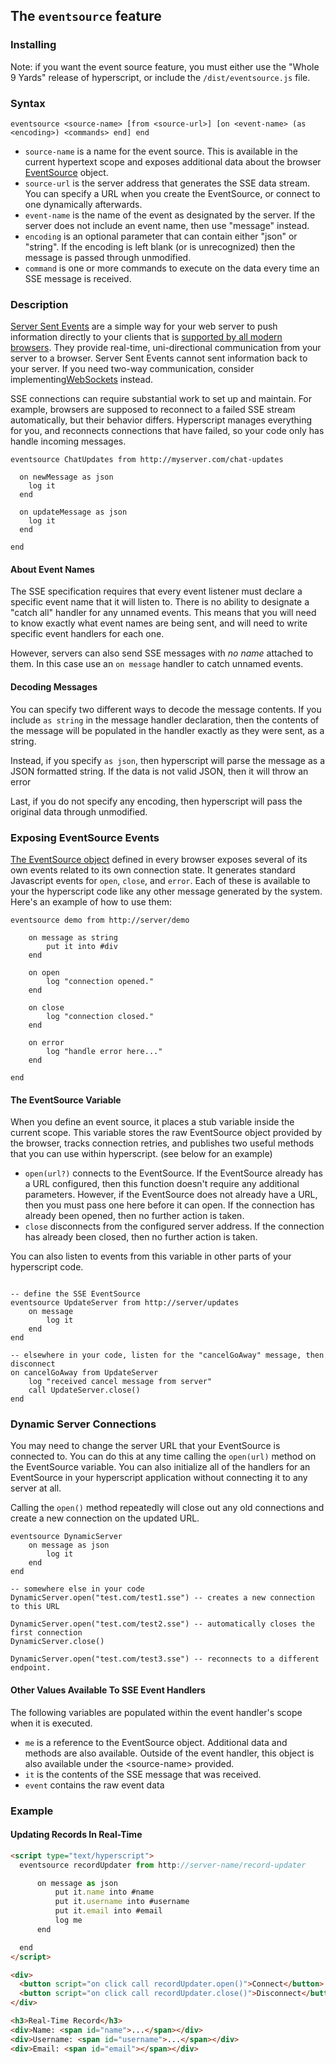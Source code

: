 
## The `eventsource` feature

### Installing

Note: if you want the event source feature, you must either use the "Whole 9 Yards" release of hyperscript, or include the `/dist/eventsource.js` file.

### Syntax

`eventsource <source-name> [from <source-url>] [on <event-name> (as <encoding>) <commands> end] end`

- `source-name` is a name for the event source. This is available in the current hypertext scope and exposes additional data about the browser [EventSource](https://developer.mozilla.org/en-US/docs/Web/API/EventSource) object.
- `source-url` is the server address that generates the SSE data stream. You can specify a URL when you create the EventSource, or connect to one dynamically afterwards.
- `event-name` is the name of the event as designated by the server. If the server does not include an event name, then use "message" instead.
- `encoding` is an optional parameter that can contain either "json" or "string". If the encoding is left blank (or is unrecognized) then the message is passed through unmodified.
- `command` is one or more commands to execute on the data every time an SSE message is received.

### Description

[Server Sent Events](https://en.wikipedia.org/wiki/Server-sent_events) are a simple way for your web server to push information directly to your clients that is [supported by all modern browsers](https://caniuse.com/eventsource). They provide real-time, uni-directional communication from your server to a browser. Server Sent Events cannot sent information back to your server. If you need two-way communication, consider implementing[WebSockets](/features/socket/) instead.

SSE connections can require substantial work to set up and maintain. For example, browsers are supposed to reconnect to a failed SSE stream automatically, but their behavior differs. Hyperscript manages everything for you, and reconnects connections that have failed, so your code only has handle incoming messages.

```hyperscript
eventsource ChatUpdates from http://myserver.com/chat-updates

  on newMessage as json
    log it
  end

  on updateMessage as json
    log it
  end

end
```

#### About Event Names

The SSE specification requires that every event listener must declare a specific event name that it will listen to. There is no ability to designate a "catch all" handler for any unnamed events. This means that you will need to know exactly what event names are being sent, and will need to write specific event handlers for each one.

However, servers can also send SSE messages with _no name_ attached to them. In this case use an `on message` handler to catch unnamed events.

#### Decoding Messages

You can specify two different ways to decode the message contents. If you include `as string` in the message handler declaration, then the contents of the message will be populated in the handler exactly as they were sent, as a string.

Instead, if you specify `as json`, then hyperscript will parse the message as a JSON formatted string. If the data is not valid JSON, then it will throw an error

Last, if you do not specify any encoding, then hyperscript will pass the original data through unmodified.

### Exposing EventSource Events

[The EventSource object](https://developer.mozilla.org/en-US/docs/Web/API/EventSource) defined in every browser exposes several of its own events related to its own connection state. It generates standard Javascript events for `open`, `close`, and `error`. Each of these is available to your the hyperscript code like any other message generated by the system. Here's an example of how to use them:

```hyperscript
eventsource demo from http://server/demo

    on message as string
        put it into #div
    end

    on open
        log "connection opened."
    end

    on close
        log "connection closed."
    end

    on error
        log "handle error here..."
    end

end
```

#### The EventSource Variable

When you define an event source, it places a stub variable inside the current scope. This variable stores the raw EventSource object provided by the browser, tracks connection retries, and publishes two useful methods that you can use within hyperscript. (see below for an example)

- `open(url?)` connects to the EventSource. If the EventSource already has a URL configured, then this function doesn't require any additional parameters. However, if the EventSource does not already have a URL, then you must pass one here before it can open. If the connection has already been opened, then no further action is taken.
- `close` disconnects from the configured server address. If the connection has already been closed, then no further action is taken.

You can also listen to events from this variable in other parts of your hyperscript code.

```hyperscript

-- define the SSE EventSource
eventsource UpdateServer from http://server/updates
    on message
        log it
    end
end

-- elsewhere in your code, listen for the "cancelGoAway" message, then disconnect
on cancelGoAway from UpdateServer
    log "received cancel message from server"
    call UpdateServer.close()
end
```

### Dynamic Server Connections

You may need to change the server URL that your EventSource is connected to. You can do this at any time calling the `open(url)` method on the EventSource variable. You can also initialize all of the handlers for an EventSource in your hyperscript application without connecting it to any server at all.

Calling the `open()` method repeatedly will close out any old connections and create a new connection on the updated URL.

```hyperscript
eventsource DynamicServer
    on message as json
        log it
    end
end

-- somewhere else in your code
DynamicServer.open("test.com/test1.sse") -- creates a new connection to this URL

DynamicServer.open("test.com/test2.sse") -- automatically closes the first connection
DynamicServer.close()

DynamicServer.open("test.com/test3.sse") -- reconnects to a different endpoint.
```

#### Other Values Available To SSE Event Handlers

The following variables are populated within the event handler's scope when it is executed.

- `me` is a reference to the EventSource object. Additional data and methods are also available. Outside of the event handler, this object is also available under the \<source-name\> provided.
- `it` is the contents of the SSE message that was received.
- `event` contains the raw event data

### Example

#### Updating Records In Real-Time

```html
<script type="text/hyperscript">
  eventsource recordUpdater from http://server-name/record-updater

      on message as json
          put it.name into #name
          put it.username into #username
          put it.email into #email
          log me
      end

  end
</script>

<div>
  <button script="on click call recordUpdater.open()">Connect</button>
  <button script="on click call recordUpdater.close()">Disconnect</button>
</div>

<h3>Real-Time Record</h3>
<div>Name: <span id="name">...</span></div>
<div>Username: <span id="username">...</span></div>
<div>Email: <span id="email"></span></div>
```
